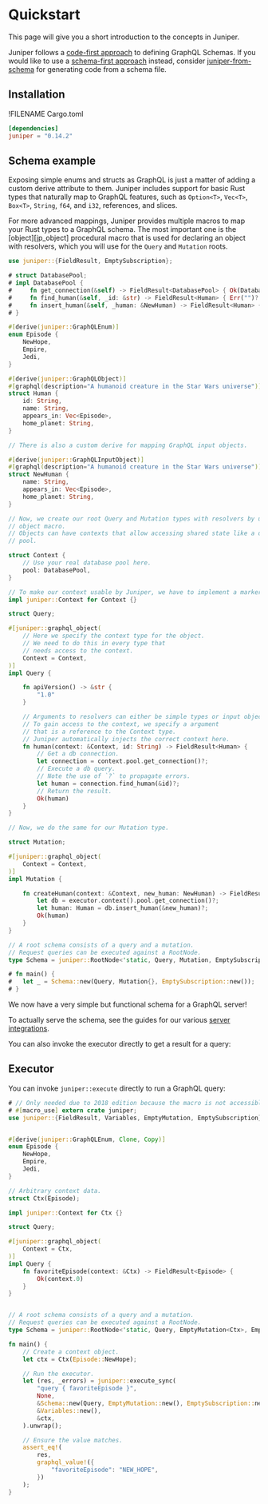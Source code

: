 # Quickstart

This page will give you a short introduction to the concepts in Juniper.

Juniper follows a [code-first approach][schema_approach] to defining GraphQL Schemas. If you would like to use a [schema-first approach][schema_approach] instead, consider  [juniper-from-schema][] for generating code from a schema file.

## Installation

!FILENAME Cargo.toml

```toml
[dependencies]
juniper = "0.14.2"
```

## Schema example

Exposing simple enums and structs as GraphQL is just a matter of adding a custom
derive attribute to them. Juniper includes support for basic Rust types that
naturally map to GraphQL features, such as `Option<T>`, `Vec<T>`, `Box<T>`,
`String`, `f64`, and `i32`, references, and slices.

For more advanced mappings, Juniper provides multiple macros to map your Rust
types to a GraphQL schema. The most important one is the
[object][jp_object] procedural macro that is used for declaring an object with
resolvers, which you will use for the `Query` and `Mutation` roots.

```rust
use juniper::{FieldResult, EmptySubscription};

# struct DatabasePool;
# impl DatabasePool {
#     fn get_connection(&self) -> FieldResult<DatabasePool> { Ok(DatabasePool) }
#     fn find_human(&self, _id: &str) -> FieldResult<Human> { Err("")? }
#     fn insert_human(&self, _human: &NewHuman) -> FieldResult<Human> { Err("")? }
# }

#[derive(juniper::GraphQLEnum)]
enum Episode {
    NewHope,
    Empire,
    Jedi,
}

#[derive(juniper::GraphQLObject)]
#[graphql(description="A humanoid creature in the Star Wars universe")]
struct Human {
    id: String,
    name: String,
    appears_in: Vec<Episode>,
    home_planet: String,
}

// There is also a custom derive for mapping GraphQL input objects.

#[derive(juniper::GraphQLInputObject)]
#[graphql(description="A humanoid creature in the Star Wars universe")]
struct NewHuman {
    name: String,
    appears_in: Vec<Episode>,
    home_planet: String,
}

// Now, we create our root Query and Mutation types with resolvers by using the
// object macro.
// Objects can have contexts that allow accessing shared state like a database
// pool.

struct Context {
    // Use your real database pool here.
    pool: DatabasePool,
}

// To make our context usable by Juniper, we have to implement a marker trait.
impl juniper::Context for Context {}

struct Query;

#[juniper::graphql_object(
    // Here we specify the context type for the object.
    // We need to do this in every type that
    // needs access to the context.
    Context = Context,
)]
impl Query {

    fn apiVersion() -> &str {
        "1.0"
    }

    // Arguments to resolvers can either be simple types or input objects.
    // To gain access to the context, we specify a argument
    // that is a reference to the Context type.
    // Juniper automatically injects the correct context here.
    fn human(context: &Context, id: String) -> FieldResult<Human> {
        // Get a db connection.
        let connection = context.pool.get_connection()?;
        // Execute a db query.
        // Note the use of `?` to propagate errors.
        let human = connection.find_human(&id)?;
        // Return the result.
        Ok(human)
    }
}

// Now, we do the same for our Mutation type.

struct Mutation;

#[juniper::graphql_object(
    Context = Context,
)]
impl Mutation {

    fn createHuman(context: &Context, new_human: NewHuman) -> FieldResult<Human> {
        let db = executor.context().pool.get_connection()?;
        let human: Human = db.insert_human(&new_human)?;
        Ok(human)
    }
}

// A root schema consists of a query and a mutation.
// Request queries can be executed against a RootNode.
type Schema = juniper::RootNode<'static, Query, Mutation, EmptySubscription<Context>>;

# fn main() {
#   let _ = Schema::new(Query, Mutation{}, EmptySubscription::new());
# }
```

We now have a very simple but functional schema for a GraphQL server!

To actually serve the schema, see the guides for our various [server integrations](./servers/index.md).

You can also invoke the executor directly to get a result for a query:

## Executor

You can invoke `juniper::execute` directly to run a GraphQL query:

```rust
# // Only needed due to 2018 edition because the macro is not accessible.
# #[macro_use] extern crate juniper;
use juniper::{FieldResult, Variables, EmptyMutation, EmptySubscription};


#[derive(juniper::GraphQLEnum, Clone, Copy)]
enum Episode {
    NewHope,
    Empire,
    Jedi,
}

// Arbitrary context data.
struct Ctx(Episode);

impl juniper::Context for Ctx {}

struct Query;

#[juniper::graphql_object(
    Context = Ctx,
)]
impl Query {
    fn favoriteEpisode(context: &Ctx) -> FieldResult<Episode> {
        Ok(context.0)
    }
}


// A root schema consists of a query and a mutation.
// Request queries can be executed against a RootNode.
type Schema = juniper::RootNode<'static, Query, EmptyMutation<Ctx>, EmptySubscription<Ctx>>;

fn main() {
    // Create a context object.
    let ctx = Ctx(Episode::NewHope);

    // Run the executor.
    let (res, _errors) = juniper::execute_sync(
        "query { favoriteEpisode }",
        None,
        &Schema::new(Query, EmptyMutation::new(), EmptySubscription::new()),
        &Variables::new(),
        &ctx,
    ).unwrap();

    // Ensure the value matches.
    assert_eq!(
        res,
        graphql_value!({
            "favoriteEpisode": "NEW_HOPE",
        })
    );
}
```

[juniper-from-schema]: https://github.com/davidpdrsn/juniper-from-schema
[schema_approach]: https://blog.logrocket.com/code-first-vs-schema-first-development-graphql/
[hyper]: servers/hyper.md
[warp]: servers/warp.md
[rocket]: servers/rocket.md
[iron]: servers/iron.md
[tutorial]: ./tutorial.html
[jp_obj_macro]: https://docs.rs/juniper/latest/juniper/macro.object.html
